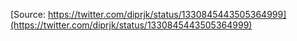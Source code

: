 [Source: https://twitter.com/diprjk/status/1330845443505364999](https://twitter.com/diprjk/status/1330845443505364999)